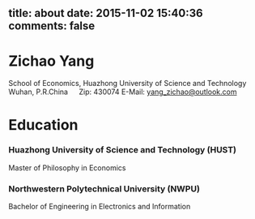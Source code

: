 title: about
date: 2015-11-02 15:40:36
comments: false
---
# Zichao Yang
School of Economics, Huazhong University of Science and Technology
Wuhan, P.R.China &emsp; Zip: 430074
E-Mail: yang_zichao@outlook.com

# Education
### Huazhong University of Science and Technology (HUST)		
Master of Philosophy in Economics 
### Northwestern Polytechnical University (NWPU)		
Bachelor of Engineering in Electronics and Information
